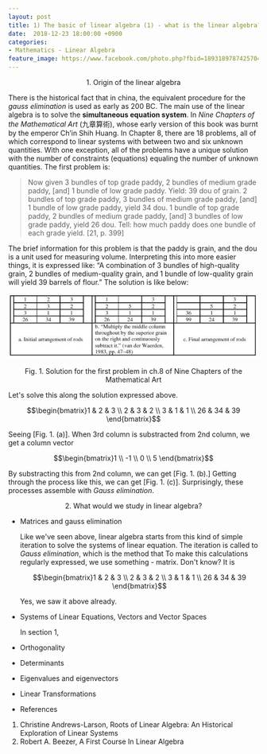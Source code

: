 ```yaml
---
layout: post
title: 1) The basic of linear algebra (1) - what is the linear algebra?
date:  2018-12-23 18:00:00 +0900
categories:
- Mathematics - Linear Algebra
feature_image: https://www.facebook.com/photo.php?fbid=1893189787425704&set=a.1893187554092594&type=3&theater
---
```


<center>1. Origin of the linear algebra</center>

There is the historical fact that in china, the equivalent procedure for the *gauss elimination* is used as early as 200 BC. The main use of the linear algebra is to solve the **simultaneous equation system**. In *Nine Chapters of the Mathematical Art* (九章算術), whose early version of this book was burnt by the emperor Ch’in Shih Huang. In Chapter 8, there are 18 problems, all of which correspond to linear systems with between two and six unknown quantities. With one exception, all of the problems have a unique solution with the number of constraints (equations) equaling the number of unknown quantities. The first problem is:

> Now given 3 bundles of top grade paddy, 2 bundles of medium grade paddy,
> [and] 1 bundle of low grade paddy. Yield: 39 dou of grain. 2 bundles of top grade
> paddy, 3 bundles of medium grade paddy, [and] 1 bundle of low grade paddy,
> yield 34 dou. 1 bundle of top grade paddy, 2 bundles of medium grade paddy,
> [and] 3 bundles of low grade paddy, yield 26 dou. Tell: how much paddy does
> one bundle of each grade yield. [21, p. 399]

The brief information for this problem is that the paddy is grain, and the dou is a unit used for measuring volume. Interpreting this into more easier things, it is expressed like: “A combination of 3 bundles of high-quality grain, 2 bundles of medium-quality grain, and 1 bundle of low-quality grain will yield 39 barrels of flour.” The solution is like below: 

![useful image](https://raw.githubusercontent.com/brandonkim12/brandonkim12.github.io/master/assets/mathematics/fig_1.JPG)

<center>Fig. 1. Solution for the first problem in ch.8 of Nine Chapters of the Mathematical Art</center>

Let's solve this along the solution expressed above. 

$$\begin{bmatrix}1 & 2 & 3 \\ 2 & 3 & 2 \\ 3 & 1 & 1 \\ 26 & 34 & 39 \end{bmatrix}$$

Seeing [Fig. 1. (a)]. When 3rd column is substracted from 2nd column, we get a column vector 

$$\begin{bmatrix}1 \\ -1 \\ 0 \\ 5 \end{bmatrix}$$

By substracting this from 2nd column, we can get [Fig. 1. (b).] Getting through the process like this, we can get [Fig. 1. (c)]. Surprisingly, these processes assemble with *Gauss elimination*.



<center>2. What would we study in linear algebra?</center>

* Matrices and gauss elimination

  Like we've seen above, linear algebra starts from this kind of simple iteration to solve the systems of linear equation. The iteration is called to *Gauss elimination*, which is the method that  To make this calculations regularly expressed, we use something - matrix. Don't know? It is 

  $$\begin{bmatrix}1 & 2 & 3 \\ 2 & 3 & 2 \\ 3 & 1 & 1 \\ 26 & 34 & 39 \end{bmatrix}$$ 

  Yes, we saw it above already.

* Systems of Linear Equations, Vectors and Vector Spaces

  In section 1, 

* Orthogonality

* Determinants

* Eigenvalues and eigenvectors

* Linear Transformations












* References

1. Christine Andrews-Larson, Roots of Linear Algebra: An Historical Exploration of Linear Systems
2. Robert A. Beezer, A First Course In Linear Algebra
